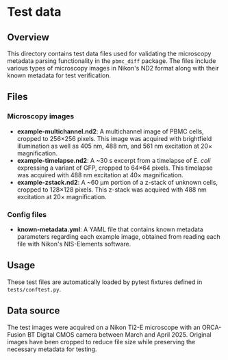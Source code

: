 # Test data

## Overview
This directory contains test data files used for validating the microscopy metadata parsing functionality in the `pbmc_diff` package. The files include various types of microscopy images in Nikon's ND2 format along with their known metadata for test verification.

## Files

### Microscopy images

- **example-multichannel.nd2**:
  A multichannel image of PBMC cells, cropped to 256×256 pixels. This image was acquired with brightfield illumination as well as 405 nm, 488 nm, and 561 nm excitation at 20× magnification.
- **example-timelapse.nd2**:
  A ~30 s excerpt from a timelapse of *E. coli* expressing a variant of GFP, cropped to 64×64 pixels. This timelapse was acquired with 488 nm excitation at 40× magnification.
- **example-zstack.nd2**:
  A ~60 µm portion of a z-stack of unknown cells, cropped to 128×128 pixels. This z-stack was acquired with 488 nm excitation at 20× magnification.

### Config files
- **known-metadata.yml**:
  A YAML file that contains known metadata parameters regarding each example image, obtained from reading each file with Nikon's NIS-Elements software.


## Usage
These test files are automatically loaded by pytest fixtures defined in `tests/conftest.py`.


## Data source
The test images were acquired on a Nikon Ti2-E microscope with an ORCA-Fusion BT Digital CMOS camera between March and April 2025. Original images have been cropped to reduce file size while preserving the necessary metadata for testing.

<!-- Future Enhancements -->
<!-- TODO: could include these -->
<!-- <img src="../../assets/example-timelapse.gif" width="128"> -->
<!-- <img src="../../assets/example-zstack.gif" width="128"> -->

